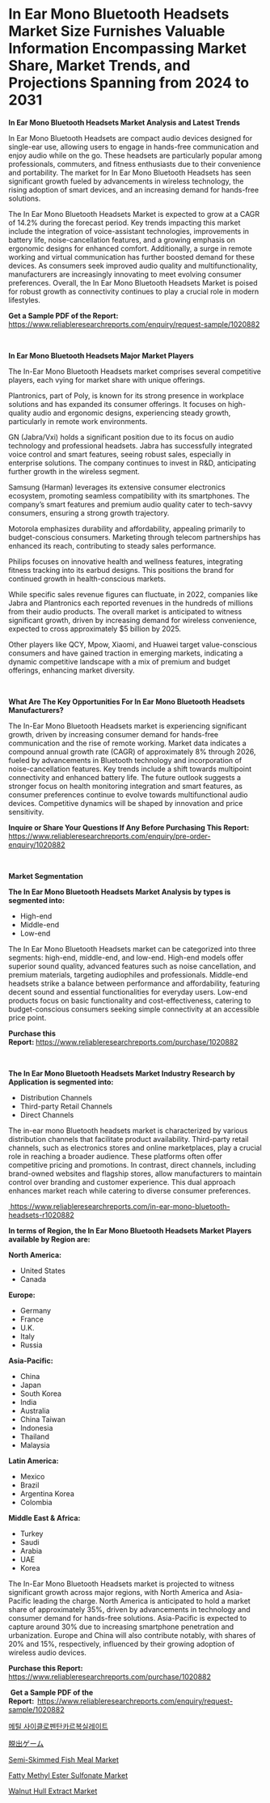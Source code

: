 <p><h1>In Ear Mono Bluetooth Headsets Market Size Furnishes Valuable Information Encompassing Market Share, Market Trends, and Projections Spanning from 2024 to 2031</h1></p><p><strong>In Ear Mono Bluetooth Headsets Market Analysis and Latest Trends</strong></p>
<p><p>In Ear Mono Bluetooth Headsets are compact audio devices designed for single-ear use, allowing users to engage in hands-free communication and enjoy audio while on the go. These headsets are particularly popular among professionals, commuters, and fitness enthusiasts due to their convenience and portability. The market for In Ear Mono Bluetooth Headsets has seen significant growth fueled by advancements in wireless technology, the rising adoption of smart devices, and an increasing demand for hands-free solutions.</p><p>The In Ear Mono Bluetooth Headsets Market is expected to grow at a CAGR of 14.2% during the forecast period. Key trends impacting this market include the integration of voice-assistant technologies, improvements in battery life, noise-cancellation features, and a growing emphasis on ergonomic designs for enhanced comfort. Additionally, a surge in remote working and virtual communication has further boosted demand for these devices. As consumers seek improved audio quality and multifunctionality, manufacturers are increasingly innovating to meet evolving consumer preferences. Overall, the In Ear Mono Bluetooth Headsets Market is poised for robust growth as connectivity continues to play a crucial role in modern lifestyles.</p></p>
<p><strong>Get a Sample PDF of the Report:&nbsp;</strong> <a href="https://www.reliableresearchreports.com/enquiry/request-sample/1020882">https://www.reliableresearchreports.com/enquiry/request-sample/1020882</a></p>
<p>&nbsp;</p>
<p><strong>In Ear Mono Bluetooth Headsets Major Market Players</strong></p>
<p><p>The In-Ear Mono Bluetooth Headsets market comprises several competitive players, each vying for market share with unique offerings. </p><p>Plantronics, part of Poly, is known for its strong presence in workplace solutions and has expanded its consumer offerings. It focuses on high-quality audio and ergonomic designs, experiencing steady growth, particularly in remote work environments. </p><p>GN (Jabra/Vxi) holds a significant position due to its focus on audio technology and professional headsets. Jabra has successfully integrated voice control and smart features, seeing robust sales, especially in enterprise solutions. The company continues to invest in R&D, anticipating further growth in the wireless segment.</p><p>Samsung (Harman) leverages its extensive consumer electronics ecosystem, promoting seamless compatibility with its smartphones. The company’s smart features and premium audio quality cater to tech-savvy consumers, ensuring a strong growth trajectory.</p><p>Motorola emphasizes durability and affordability, appealing primarily to budget-conscious consumers. Marketing through telecom partnerships has enhanced its reach, contributing to steady sales performance.</p><p>Philips focuses on innovative health and wellness features, integrating fitness tracking into its earbud designs. This positions the brand for continued growth in health-conscious markets.</p><p>While specific sales revenue figures can fluctuate, in 2022, companies like Jabra and Plantronics each reported revenues in the hundreds of millions from their audio products. The overall market is anticipated to witness significant growth, driven by increasing demand for wireless convenience, expected to cross approximately $5 billion by 2025.</p><p>Other players like QCY, Mpow, Xiaomi, and Huawei target value-conscious consumers and have gained traction in emerging markets, indicating a dynamic competitive landscape with a mix of premium and budget offerings, enhancing market diversity.</p></p>
<p>&nbsp;</p>
<p><strong>What Are The Key Opportunities For In Ear Mono Bluetooth Headsets Manufacturers?</strong></p>
<p><p>The In-Ear Mono Bluetooth Headsets market is experiencing significant growth, driven by increasing consumer demand for hands-free communication and the rise of remote working. Market data indicates a compound annual growth rate (CAGR) of approximately 8% through 2026, fueled by advancements in Bluetooth technology and incorporation of noise-cancellation features. Key trends include a shift towards multipoint connectivity and enhanced battery life. The future outlook suggests a stronger focus on health monitoring integration and smart features, as consumer preferences continue to evolve towards multifunctional audio devices. Competitive dynamics will be shaped by innovation and price sensitivity.</p></p>
<p><strong>Inquire or Share Your Questions If Any Before Purchasing This Report:</strong> <a href="https://www.reliableresearchreports.com/enquiry/pre-order-enquiry/1020882">https://www.reliableresearchreports.com/enquiry/pre-order-enquiry/1020882</a></p>
<p>&nbsp;</p>
<p><strong>Market Segmentation</strong></p>
<p><strong>The In Ear Mono Bluetooth Headsets Market Analysis by types is segmented into:</strong></p>
<p><ul><li>High-end</li><li>Middle-end</li><li>Low-end</li></ul></p>
<p><p>The In Ear Mono Bluetooth Headsets market can be categorized into three segments: high-end, middle-end, and low-end. High-end models offer superior sound quality, advanced features such as noise cancellation, and premium materials, targeting audiophiles and professionals. Middle-end headsets strike a balance between performance and affordability, featuring decent sound and essential functionalities for everyday users. Low-end products focus on basic functionality and cost-effectiveness, catering to budget-conscious consumers seeking simple connectivity at an accessible price point.</p></p>
<p><strong>Purchase this Report:&nbsp;</strong><a href="https://www.reliableresearchreports.com/purchase/1020882">https://www.reliableresearchreports.com/purchase/1020882</a></p>
<p>&nbsp;</p>
<p><strong>The In Ear Mono Bluetooth Headsets Market Industry Research by Application is segmented into:</strong></p>
<p><ul><li>Distribution Channels</li><li>Third-party Retail Channels</li><li>Direct Channels</li></ul></p>
<p><p>The in-ear mono Bluetooth headsets market is characterized by various distribution channels that facilitate product availability. Third-party retail channels, such as electronics stores and online marketplaces, play a crucial role in reaching a broader audience. These platforms often offer competitive pricing and promotions. In contrast, direct channels, including brand-owned websites and flagship stores, allow manufacturers to maintain control over branding and customer experience. This dual approach enhances market reach while catering to diverse consumer preferences.</p></p>
<p><a href="https://www.reliableresearchreports.com/in-ear-mono-bluetooth-headsets-r1020882">&nbsp;https://www.reliableresearchreports.com/in-ear-mono-bluetooth-headsets-r1020882</a></p>
<p><strong>In terms of Region, the In Ear Mono Bluetooth Headsets Market Players available by Region are:</strong></p>
<p>
    <p> <strong> North America: </strong>
        <ul>
            <li>United States</li>
            <li>Canada</li>
        </ul>
        </p> 
    <p> <strong> Europe: </strong>
        <ul>
            <li>Germany</li>
            <li>France</li>
            <li>U.K.</li>
            <li>Italy</li>
            <li>Russia</li>
        </ul>
        </p> 
    <p> <strong> Asia-Pacific: </strong>
        <ul>
            <li>China</li>
            <li>Japan</li>
            <li>South Korea</li>
            <li>India</li>
            <li>Australia</li>
            <li>China Taiwan</li>
            <li>Indonesia</li>
            <li>Thailand</li>
            <li>Malaysia</li>
        </ul>
        </p> 
    <p> <strong> Latin America: </strong>
        <ul>
            <li>Mexico</li>
            <li>Brazil</li>
            <li>Argentina Korea</li>
            <li>Colombia</li>
        </ul>
        </p> 
    <p> <strong> Middle East & Africa: </strong>
        <ul>
            <li>Turkey</li>
            <li>Saudi</li>
            <li>Arabia</li>
            <li>UAE</li>
            <li>Korea</li>
        </ul>
    </p>
    </p>
<p><p>The In-Ear Mono Bluetooth Headsets market is projected to witness significant growth across major regions, with North America and Asia-Pacific leading the charge. North America is anticipated to hold a market share of approximately 35%, driven by advancements in technology and consumer demand for hands-free solutions. Asia-Pacific is expected to capture around 30% due to increasing smartphone penetration and urbanization. Europe and China will also contribute notably, with shares of 20% and 15%, respectively, influenced by their growing adoption of wireless audio devices.</p></p>
<p><strong>Purchase this Report: </strong><a href="https://www.reliableresearchreports.com/purchase/1020882">https://www.reliableresearchreports.com/purchase/1020882</a></p>
<p>&nbsp;<strong>Get a Sample PDF of the Report:&nbsp;&nbsp;</strong><a href="https://www.reliableresearchreports.com/enquiry/request-sample/1020882">https://www.reliableresearchreports.com/enquiry/request-sample/1020882</a></p>
<p><strong></strong></p>
<p><p><a href="https://medium.com/@cletaturner1964/%EA%B8%80%EB%A1%9C%EB%B2%8C-%EB%A9%94%ED%8B%B8-%EC%82%AC%EC%9D%B4%ED%81%B4%EB%A1%9C%ED%8E%9C%ED%83%84%EC%B9%B4%EB%B3%B5%EC%8B%A4%EB%A0%88%EC%9D%B4%ED%8A%B8-%EC%8B%9C%EC%9E%A5%EC%97%90-%EB%8C%80%ED%95%9C-%EC%A2%85%ED%95%A9-%EB%B6%84%EC%84%9D-%EC%84%B1%EC%9E%A5-%EC%B6%94%EC%84%B8-%EB%B0%8F-%EC%8B%9C%EC%9E%A5-%EC%A0%84%EB%A7%9D-2024-2031-ab0e0b0dbecc">메틸 사이클로펜탄카르복실레이트</a></p><p><a href="https://medium.com/@uyjtuy6/escape-games-market-%E3%81%AF-%E3%82%B3%E3%82%B9%E3%83%88%E7%AE%A1%E7%90%86%E3%81%A8%E5%8A%B9%E7%8E%87%E5%90%91%E4%B8%8A%E3%82%92%E5%84%AA%E5%85%88%E3%81%97%E3%81%BE%E3%81%99-%E3%81%95%E3%82%89%E3%81%AB-%E5%A0%B1%E5%91%8A%E6%9B%B8%E3%81%AF%E5%B8%82%E5%A0%B4%E3%81%AE%E9%9C%80%E8%A6%81%E9%9D%A2%E3%81%A8%E4%BE%9B%E7%B5%A6%E9%9D%A2%E3%81%AE%E4%B8%A1%E6%96%B9%E3%82%92%E3%82%AB%E3%83%90%E3%83%BC%E3%81%97%E3%81%A6%E3%81%84%E3%81%BE%E3%81%99-escape-games-%E5%B8%82%E5%A0%B4%E3%81%AF-2024-%E3%81%8B%E3%82%89-9-98c34764f060">脱出ゲーム</a></p><p><a href="https://medium.com/@eric.ross5688/the-comprehensive-semi-skimmed-fish-meal-market-research-report-is-essential-for-understanding-2e4af4913e10">Semi-Skimmed Fish Meal Market</a></p><p><a href="https://github.com/SamiaChowdhury801/Market-Research-Report-List-1/blob/main/fatty-methyl-ester-sulfonate-market.md">Fatty Methyl Ester Sulfonate Market</a></p><p><a href="https://issuu.com/reportprime-2/docs/walnut-hull-extract-market-size-203_89afe810fc6181">Walnut Hull Extract Market</a></p></p>